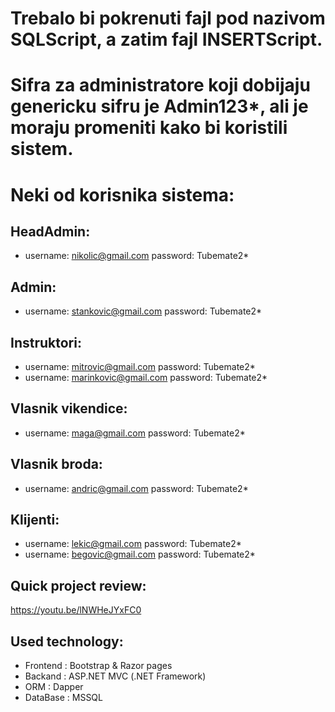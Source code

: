 # Trebalo bi pokrenuti fajl pod nazivom SQLScript, a zatim fajl INSERTScript.
# Sifra za administratore koji dobijaju genericku sifru je Admin123*, ali je moraju promeniti kako bi koristili sistem.

# Neki od korisnika sistema:
## HeadAdmin:
* username: nikolic@gmail.com  password: Tubemate2*

## Admin:
* username: stankovic@gmail.com  password: Tubemate2*

## Instruktori:
* username: mitrovic@gmail.com  password: Tubemate2*
* username: marinkovic@gmail.com  password: Tubemate2*

## Vlasnik vikendice:
* username: maga@gmail.com  password: Tubemate2*

## Vlasnik broda:
* username: andric@gmail.com  password: Tubemate2*

## Klijenti:
* username: lekic@gmail.com  password: Tubemate2*
* username: begovic@gmail.com  password: Tubemate2*

## Quick project review:
https://youtu.be/lNWHeJYxFC0

## Used technology:
* Frontend : Bootstrap & Razor pages
* Backand : ASP.NET MVC (.NET Framework)
* ORM : Dapper
* DataBase : MSSQL

